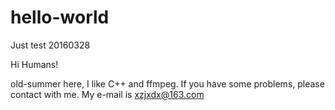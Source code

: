 # hello-world
Just test 20160328

Hi Humans!

old-summer here, I like C++ and ffmpeg.
If you have some problems, please contact with me.
My e-mail is xzjxdx@163.com
